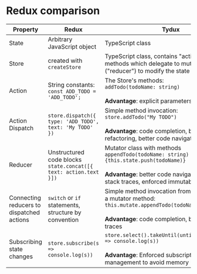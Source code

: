 
# Redux comparison

Property|Redux|Tydux
-|-|-
State | Arbitrary JavaScript object | TypeScript class 
Store | created with `createStore` | TypeScript class, contains "actions" as methods which delegate to mutators ("reducer") to modify the state
Action | String constants: <br> `const ADD_TODO = 'ADD_TODO';` | The Store's methods: <br> `addTodo(todoName: string)` <br><br> **Advantage**: explicit parameters 
Action Dispatch | `store.dispatch({ type: 'ADD_TODO', text: 'My TODO' })`    | Simple method invocation: <br> `store.addTodo("My TODO")` <br><br> **Advantage**: code completion, better refactoring, better code navigation
Reducer | Unstructured code blocks <br> `state.concat([{ text: action.text }])` | Mutator class with methods <br>`appendTodo(todoName: string) {this.state.push(todoName)}` <br><br> **Advantage**: better code navigation, better stack traces, enforced immutable state object
Connecting reducers to dispatched actions | `switch` or `if` statements, structure by convention | Simple method invocation from store method to a mutator method: <br> `this.mutate.appendTodo(todoName)` <br><br> **Advantage**: code completion, better stack traces
Subscribing state changes | `store.subscribe(s => console.log(s))` | `store.select().takeUntil(until$).subscribe(s => console.log(s))` <br><br> **Advantage**: Enforced subscription management to avoid memory leaks

